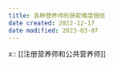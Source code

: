```yaml
---
title: 各种营养师的获取难度很低
date created: 2022-12-17
date modified: 2023-03-07
---
```


x:: [[注册营养师和公共营养师]]
